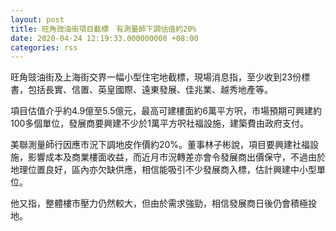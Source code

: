 ```yaml
---
layout: post
title: 旺角豉油街項目截標　有測量師下調估值約20%
date: 2020-04-24 12:19:33.000000000 +08:00
categories: rss
---
```


旺角豉油街及上海街交界一幅小型住宅地截標，現場消息指，至少收到23份標書，包括長實、信置、英皇國際、遠東發展、佳兆業、越秀地產等。

項目估值介乎約4.9億至5.5億元，最高可建樓面約6萬平方呎，市場預期可興建約100多個單位，發展商要興建不少於1萬平方呎社福設施，建築費由政府支付。

美聯測量師行因應市況下調地皮作價約20%。董事林子彬說，項目要興建社福設施，影響成本及商業樓面收益，而近月市況轉差亦會令發展商出價保守，不過由於地理位置良好，區內亦欠缺供應，相信能吸引不少發展商入標，估計興建中小型單位。

他又指，整體樓市壓力仍然較大，但由於需求強勁，相信發展商日後仍會積極投地。
